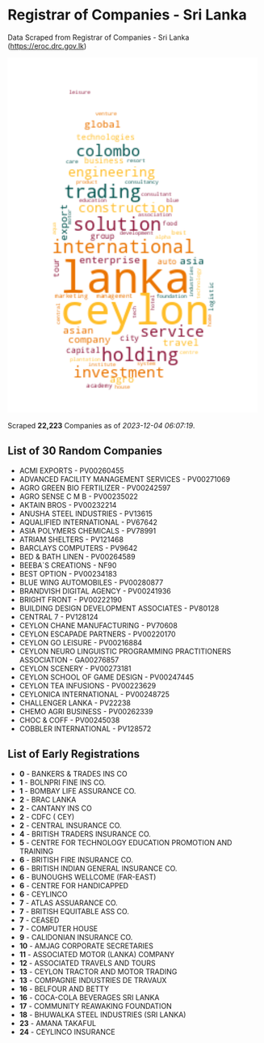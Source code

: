 # Registrar of Companies - Sri Lanka

Data Scraped from Registrar of Companies - Sri Lanka (https://eroc.drc.gov.lk)

![word-cloud](data/word_cloud.png)

Scraped **22,223** Companies as of *2023-12-04 06:07:19*.

## List of 30 Random Companies

* ACMI EXPORTS - PV00260455
* ADVANCED FACILITY MANAGEMENT SERVICES - PV00271069
* AGRO GREEN BIO FERTILIZER - PV00242597
* AGRO SENSE C M B - PV00235022
* AKTAIN BROS - PV00232214
* ANUSHA STEEL INDUSTRIES - PV13615
* AQUALIFIED INTERNATIONAL - PV67642
* ASIA POLYMERS CHEMICALS - PV78991
* ATRIAM SHELTERS - PV121468
* BARCLAYS COMPUTERS - PV9642
* BED & BATH LINEN - PV00264589
* BEEBA`S CREATIONS - NF90
* BEST OPTION - PV00234183
* BLUE WING AUTOMOBILES - PV00280877
* BRANDVISH DIGITAL AGENCY - PV00241936
* BRIGHT FRONT - PV00222190
* BUILDING DESIGN DEVELOPMENT ASSOCIATES - PV80128
* CENTRAL 7 - PV128124
* CEYLON CHANE MANUFACTURING - PV70608
* CEYLON ESCAPADE PARTNERS - PV00220170
* CEYLON GO LEISURE - PV00216884
* CEYLON NEURO LINGUISTIC  PROGRAMMING PRACTITIONERS ASSOCIATION - GA00276857
* CEYLON SCENERY - PV00273181
* CEYLON SCHOOL OF GAME DESIGN - PV00247445
* CEYLON TEA INFUSIONS - PV00223629
* CEYLONICA INTERNATIONAL - PV00248725
* CHALLENGER LANKA - PV22238
* CHEMO AGRI BUSINESS - PV00262339
* CHOC & COFF - PV00245038
* COBBLER INTERNATIONAL - PV128572

## List of Early Registrations

* **0** - BANKERS & TRADES INS CO 
* **1** - BOLNPRI FINE INS CO. 
* **1** - BOMBAY LIFE ASSURANCE CO. 
* **2** - BRAC LANKA 
* **2** - CANTANY INS CO 
* **2** - CDFC ( CEY) 
* **2** - CENTRAL INSURANCE CO. 
* **4** - BRITISH TRADERS INSURANCE CO. 
* **5** - CENTRE FOR TECHNOLOGY EDUCATION PROMOTION AND TRAINING 
* **6** - BRITISH FIRE INSURANCE CO. 
* **6** - BRITISH INDIAN GENERAL INSURANCE CO. 
* **6** - BUNOUGHS WELLCOME (FAR-EAST) 
* **6** - CENTRE FOR HANDICAPPED 
* **6** - CEYLINCO 
* **7** - ATLAS ASSUARANCE CO. 
* **7** - BRITISH EQUITABLE ASS CO. 
* **7** - CEASED 
* **7** - COMPUTER HOUSE 
* **9** - CALIDONIAN INSURANCE CO. 
* **10** - AMJAG CORPORATE SECRETARIES 
* **11** - ASSOCIATED MOTOR (LANKA) COMPANY 
* **12** - ASSOCIATED TRAVELS AND TOURS 
* **13** - CEYLON TRACTOR AND MOTOR TRADING 
* **13** - COMPAGNIE INDUSTRIES DE TRAVAUX 
* **16** - BELFOUR AND BETTY 
* **16** - COCA-COLA BEVERAGES SRI LANKA 
* **17** - COMMUNITY REAWAKING FOUNDATION 
* **18** - BHUWALKA STEEL INDUSTRIES (SRI LANKA) 
* **23** - AMANA TAKAFUL 
* **24** - CEYLINCO INSURANCE 